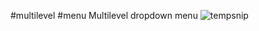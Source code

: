 #multilevel #menu
Multilevel dropdown menu
![tempsnip](https://user-images.githubusercontent.com/35005233/118544365-fb3f4000-b75d-11eb-834c-e10536b59948.png)
